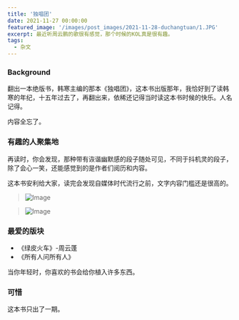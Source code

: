 ```yaml
---
title: '独唱团'
date: 2021-11-27 00:00:00
featured_image: '/images/post_images/2021-11-28-duchangtuan/1.JPG'
excerpt: 最近听周云鹏的歌很有感觉，那个时候的KOL真是很有趣。
tags:
  - 杂文
---
```


### Background
翻出一本绝版书，韩寒主编的那本《独唱团》，这本书出版那年，我恰好到了读韩寒的年纪，十五年过去了，再翻出来，依稀还记得当时读这本书时候的快乐。人名记得。

内容全忘了。

### 有趣的人聚集地
再读时，你会发现，那种带有诙谐幽默感的段子随处可见，不同于抖机灵的段子，除了会心一笑，还能感觉到的是作者们阅历和内容。

这本书安利给大家，读完会发现自媒体时代流行之前，文字内容门槛还是很高的。

> ![Image](/2021-11-28-duchangtuan/1.JPG)

> ![Image](/2021-11-28-duchangtuan/2.JPG)

### 最爱的版块
* 《绿皮火车》-周云蓬
* 《所有人问所有人》

当你年轻时，你喜欢的书会给你植入许多东西。

### 可惜
这本书只出了一期。
